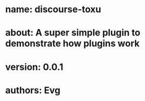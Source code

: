 # name: discourse-toxu
# about: A super simple plugin to demonstrate how plugins work
# version: 0.0.1
# authors: Evg

